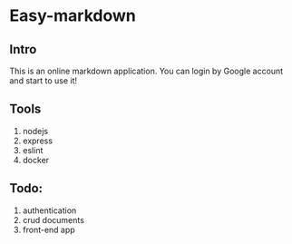 # Easy-markdown

## Intro

This is an online markdown application.  You can login by Google account and start to use it!

## Tools

1. nodejs
2. express
3. eslint
4. docker

## Todo:

1. authentication
2. crud documents
3. front-end app